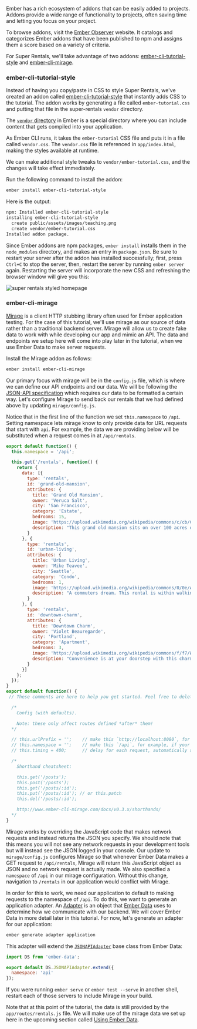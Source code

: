 Ember has a rich ecosystem of addons that can be easily added to projects.
Addons provide a wide range of functionality to projects, often saving time and letting you focus on your project.

To browse addons, visit the [Ember Observer](https://emberobserver.com/) website.  It catalogs and categorizes Ember addons that have been published to npm and assigns them a score based on a variety of criteria.

For Super Rentals, we'll take advantage of two addons: [ember-cli-tutorial-style](https://github.com/toddjordan/ember-cli-tutorial-style) and [ember-cli-mirage](http://www.ember-cli-mirage.com/).

### ember-cli-tutorial-style

Instead of having you copy/paste in CSS to style Super Rentals, we've created an addon called [ember-cli-tutorial-style](https://github.com/ember-learn/ember-cli-tutorial-style) that instantly adds CSS to the tutorial.
The addon works by generating a file called `ember-tutorial.css` and putting that file in the super-rentals `vendor` directory.

The [`vendor` directory](../../addons-and-dependencies/managing-dependencies/#toc_other-assets) in Ember is a special directory where you can include content that gets compiled into your application.

As Ember CLI runs, it takes the `ember-tutorial` CSS file and puts it in a file called `vendor.css`.
The `vendor.css` file is referenced in `app/index.html`, making the styles available at runtime.

We can make additional style tweaks to `vendor/ember-tutorial.css`, and the changes will take effect immediately.

Run the following command to install the addon:

```bash
ember install ember-cli-tutorial-style
```

Here is the output:

```bash
npm: Installed ember-cli-tutorial-style
installing ember-cli-tutorial-style
  create public/assets/images/teaching.png
  create vendor/ember-tutorial.css
Installed addon package.
```

Since Ember addons are npm packages, `ember install` installs them in the
`node_modules` directory, and makes an entry in `package.json`. Be sure to
restart your server after the addon has installed successfully; first, press
`Ctrl+C` to stop the server, then, restart the server by running `ember server`
again. Restarting the server will incorporate the new CSS and refreshing the
browser window will give you this:

![super rentals styled homepage](/images/installing-addons/styled-super-rentals-basic.png)

### ember-cli-mirage

[Mirage](http://www.ember-cli-mirage.com/) is a client HTTP stubbing library often used for Ember application testing.
For the case of this tutorial, we'll use mirage as our source of data rather than a traditional backend server.
Mirage will allow us to create fake data to work with while developing our app and mimic an API.
The data and endpoints we setup here will come into play later in the tutorial, when we use Ember Data to make server requests.

Install the Mirage addon as follows:

```bash
ember install ember-cli-mirage
```

Our primary focus with mirage will be in the `config.js` file, which is where we can define our API endpoints and our data.
We will be following the [JSON-API specification](http://jsonapi.org/) which requires our data to be formatted a certain way.
Let's configure Mirage to send back our rentals that we had defined above by updating `mirage/config.js`.

Notice that in the first line of the function we set `this.namespace` to `/api`.
Setting namespace lets mirage know to only provide data for URL requests that start with `api`.
For example, the data we are providing below will be substituted when a request comes in at `/api/rentals`.

```javascript {data-filename="mirage/config.js" data-diff="+1,+2,+3,+4,+5,+6,+7,+8,+9,+10,+11,+12,+13,+14,+15,+16,+17,+18,+19,+20,+21,+22,+23,+24,+25,+26,+27,+28,+29,+30,+31,+32,+33,+34,+35,+36,+37,+38,+39,+40,+41,+42,+43,+44,+45,-46,-47,-48,-49,-50,-51,-52,-53,-54,-55,-56,-57,-58,-59,-60,-61,-62,-63,-64,-65,-66,-67,-68,-69,-70"}
export default function() {
  this.namespace = '/api';

  this.get('/rentals', function() {
    return {
      data: [{
        type: 'rentals',
        id: 'grand-old-mansion',
        attributes: {
          title: 'Grand Old Mansion',
          owner: 'Veruca Salt',
          city: 'San Francisco',
          category: 'Estate',
          bedrooms: 15,
          image: 'https://upload.wikimedia.org/wikipedia/commons/c/cb/Crane_estate_(5).jpg',
          description: "This grand old mansion sits on over 100 acres of rolling hills and dense redwood forests."
        }
      }, {
        type: 'rentals',
        id: 'urban-living',
        attributes: {
          title: 'Urban Living',
          owner: 'Mike Teavee',
          city: 'Seattle',
          category: 'Condo',
          bedrooms: 1,
          image: 'https://upload.wikimedia.org/wikipedia/commons/0/0e/Alfonso_13_Highrise_Tegucigalpa.jpg',
          description: "A commuters dream. This rental is within walking distance of 2 bus stops and the Metro."
        }
      }, {
        type: 'rentals',
        id: 'downtown-charm',
        attributes: {
          title: 'Downtown Charm',
          owner: 'Violet Beauregarde',
          city: 'Portland',
          category: 'Apartment',
          bedrooms: 3,
          image: 'https://upload.wikimedia.org/wikipedia/commons/f/f7/Wheeldon_Apartment_Building_-_Portland_Oregon.jpg',
          description: "Convenience is at your doorstep with this charming downtown rental. Great restaurants and active night life are within a few feet."
        }
      }]
    };
  });
}
export default function() {
 // These comments are here to help you get started. Feel free to delete them.

  /*
    Config (with defaults).

    Note: these only affect routes defined *after* them!
  */

  // this.urlPrefix = '';    // make this `http://localhost:8080`, for example, if your API is on a different server
  // this.namespace = '';    // make this `/api`, for example, if your API is namespaced
  // this.timing = 400;      // delay for each request, automatically set to 0 during testing

  /*
    Shorthand cheatsheet:

    this.get('/posts');
    this.post('/posts');
    this.get('/posts/:id');
    this.put('/posts/:id'); // or this.patch
    this.del('/posts/:id');

    http://www.ember-cli-mirage.com/docs/v0.3.x/shorthands/
  */
}
```

Mirage works by overriding the JavaScript code that makes network requests and instead returns the JSON you specify.
We should note that this means you will not see any network requests in your development tools but will instead see the JSON logged in your console.
Our update to `mirage/config.js` configures Mirage so that whenever Ember Data makes a GET request to `/api/rentals`, Mirage will return this JavaScript object as JSON and no network request is actually made.
We also specified a `namespace` of `/api` in our mirage configuration.
Without this change, navigation to `/rentals` in our application would conflict with Mirage.

In order for this to work, we need our application to default to making requests to the namespace of `/api`.
To do this, we want to generate an application adapter.
An [Adapter](../../models/customizing-adapters/) is an object that [Ember Data](../../models/) uses to determine how we communicate with our backend.
We will cover Ember Data in more detail later in this tutorial.
For now, let's generate an adapter for our application:

```bash
ember generate adapter application
```

This adapter will extend the [`JSONAPIAdapter`](https://www.emberjs.com/api/ember-data/release/classes/DS.JSONAPIAdapter/) base class from Ember Data:

```javascript {data-filename="app/adapters/application.js" data-diff="+4"}
import DS from 'ember-data';

export default DS.JSONAPIAdapter.extend({
  namespace: 'api'
});
```

If you were running `ember serve` or `ember test --serve` in another shell, restart each of those servers to include Mirage in your build.

Note that at this point of the tutorial, the data is still provided by the `app/routes/rentals.js` file. We will make use of the mirage data we set up here in the upcoming section called [Using Ember Data](../ember-data/).
